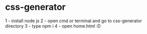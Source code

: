 # css-generator

1 - install node js 
2 - open cmd or terminal and go to css-generator directory
3 - type npm i
4 - open home.html :D

